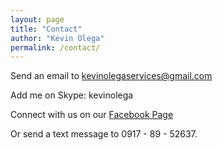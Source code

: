 ```yaml
---
layout: page
title: "Contact"
author: "Kevin Olega"
permalink: /contact/
---
```


Send an email to [kevinolegaservices@gmail.com](mailto:kevinolegaservices@gmail.com)

Add me on Skype: kevinolega

Connect with us on our [Facebook Page](https://www.facebook.com/callcentertrainingtips/)

Or send a text message to 0917 - 89 - 52637.

